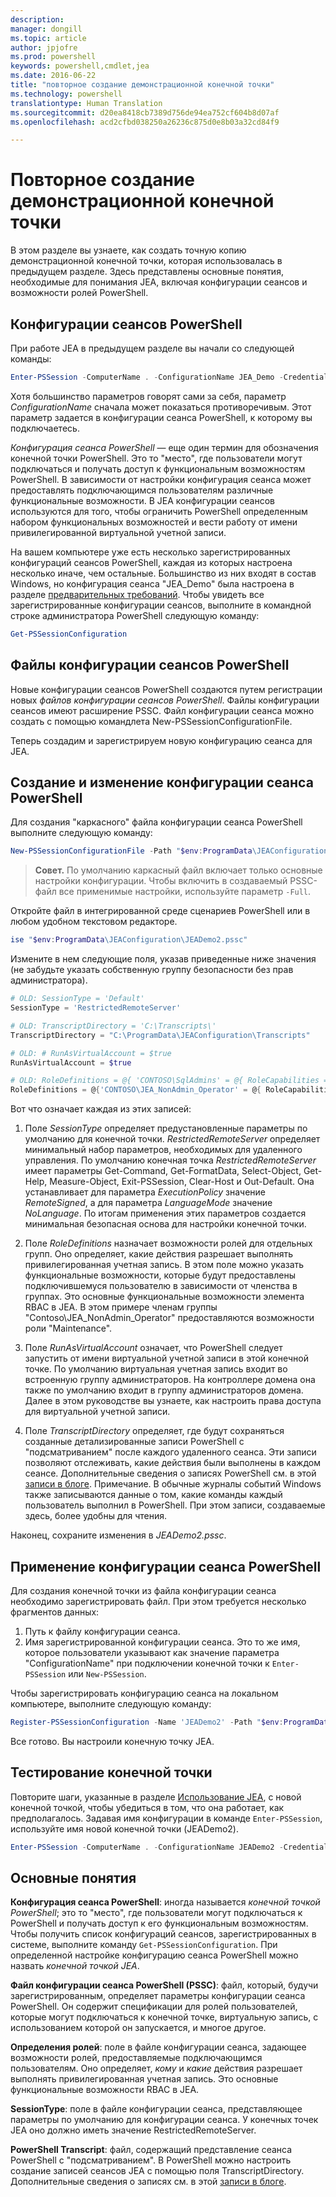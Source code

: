 ```yaml
---
description: 
manager: dongill
ms.topic: article
author: jpjofre
ms.prod: powershell
keywords: powershell,cmdlet,jea
ms.date: 2016-06-22
title: "повторное создание демонстрационной конечной точки"
ms.technology: powershell
translationtype: Human Translation
ms.sourcegitcommit: d20ea8418cb7389d756de94ea752cf604b8d07af
ms.openlocfilehash: acd2cfbd038250a26236c875d0e8b03a32cd84f9

---
```


# Повторное создание демонстрационной конечной точки
В этом разделе вы узнаете, как создать точную копию демонстрационной конечной точки, которая использовалась в предыдущем разделе.
Здесь представлены основные понятия, необходимые для понимания JEA, включая конфигурации сеансов и возможности ролей PowerShell.

## Конфигурации сеансов PowerShell
При работе JEA в предыдущем разделе вы начали со следующей команды:

```PowerShell
Enter-PSSession -ComputerName . -ConfigurationName JEA_Demo -Credential $NonAdminCred
```

Хотя большинство параметров говорят сами за себя, параметр *ConfigurationName* сначала может показаться противоречивым.
Этот параметр задается в конфигурации сеанса PowerShell, к которому вы подключаетесь.

*Конфигурация сеанса PowerShell* — еще один термин для обозначения конечной точки PowerShell.
Это то "место", где пользователи могут подключаться и получать доступ к функциональным возможностям PowerShell.
В зависимости от настройки конфигурация сеанса может предоставлять подключающимся пользователям различные функциональные возможности.
В JEA конфигурации сеансов используются для того, чтобы ограничить PowerShell определенным набором функциональных возможностей и вести работу от имени привилегированной виртуальной учетной записи.

На вашем компьютере уже есть несколько зарегистрированных конфигураций сеансов PowerShell, каждая из которых настроена несколько иначе, чем остальные.
Большинство из них входят в состав Windows, но конфигурация сеанса "JEA_Demo" была настроена в разделе [предварительных требований](prerequisites.md).
Чтобы увидеть все зарегистрированные конфигурации сеансов, выполните в командной строке администратора PowerShell следующую команду:

```PowerShell
Get-PSSessionConfiguration
```

## Файлы конфигурации сеансов PowerShell
Новые конфигурации сеансов PowerShell создаются путем регистрации новых *файлов конфигурации сеансов PowerShell*.
Файлы конфигурации сеансов имеют расширение PSSC.
Файл конфигурации сеанса можно создать с помощью командлета New-PSSessionConfigurationFile.

Теперь создадим и зарегистрируем новую конфигурацию сеанса для JEA.

## Создание и изменение конфигурации сеанса PowerShell
Для создания "каркасного" файла конфигурации сеанса PowerShell выполните следующую команду:

```PowerShell
New-PSSessionConfigurationFile -Path "$env:ProgramData\JEAConfiguration\JEADemo2.pssc"
```

> **Совет.** По умолчанию каркасный файл включает только основные настройки конфигурации.
> Чтобы включить в создаваемый PSSC-файл все применимые настройки, используйте параметр `-Full`.

Откройте файл в интегрированной среде сценариев PowerShell или в любом удобном текстовом редакторе.

```PowerShell
ise "$env:ProgramData\JEAConfiguration\JEADemo2.pssc"
```

Измените в нем следующие поля, указав приведенные ниже значения (не забудьте указать собственную группу безопасности без прав администратора).

```PowerShell
# OLD: SessionType = 'Default'
SessionType = 'RestrictedRemoteServer'

# OLD: TranscriptDirectory = 'C:\Transcripts\'
TranscriptDirectory = "C:\ProgramData\JEAConfiguration\Transcripts"

# OLD: # RunAsVirtualAccount = $true
RunAsVirtualAccount = $true

# OLD: RoleDefinitions = @{ 'CONTOSO\SqlAdmins' = @{ RoleCapabilities = 'SqlAdministration' }; 'CONTOSO\ServerMonitors' = @{ VisibleCmdlets = 'Get-Process' } }
RoleDefinitions = @{'CONTOSO\JEA_NonAdmin_Operator' = @{ RoleCapabilities =  'Maintenance' }}
```

Вот что означает каждая из этих записей:

1.  Поле *SessionType* определяет предустановленные параметры по умолчанию для конечной точки.
*RestrictedRemoteServer* определяет минимальный набор параметров, необходимых для удаленного управления.
По умолчанию конечная точка *RestrictedRemoteServer* имеет параметры Get-Command, Get-FormatData, Select-Object, Get-Help, Measure-Object, Exit-PSSession, Clear-Host и Out-Default.
Она устанавливает для параметра *ExecutionPolicy* значение *RemoteSigned*, а для параметра *LanguageMode* значение *NoLanguage*.
По итогам применения этих параметров создается минимальная безопасная основа для настройки конечной точки.

2.  Поле *RoleDefinitions* назначает возможности ролей для отдельных групп.
Оно определяет, какие действия разрешает выполнять привилегированная учетная запись.
В этом поле можно указать функциональные возможности, которые будут предоставлены подключившемуся пользователю в зависимости от членства в группах.
Это основные функциональные возможности элемента RBAC в JEA.
В этом примере членам группы "Contoso\JEA_NonAdmin_Operator" предоставляются возможности роли "Maintenance".

3.  Поле *RunAsVirtualAccount* означает, что PowerShell следует запустить от имени виртуальной учетной записи в этой конечной точке.
По умолчанию виртуальная учетная запись входит во встроенную группу администраторов.
На контроллере домена она также по умолчанию входит в группу администраторов домена.
Далее в этом руководстве вы узнаете, как настроить права доступа для виртуальной учетной записи.

4.  Поле *TranscriptDirectory* определяет, где будут сохраняться созданные детализированные записи PowerShell с "подсматриванием" после каждого удаленного сеанса.
Эти записи позволяют отслеживать, какие действия были выполнены в каждом сеансе.
Дополнительные сведения о записях PowerShell см. в этой [записи в блоге](http://blogs.msdn.com/b/powershell/archive/2015/06/09/powershell-the-blue-team.aspx).
Примечание. В обычные журналы событий Windows также записываются данные о том, какие команды каждый пользователь выполнил в PowerShell.
При этом записи, создаваемые здесь, более удобны для чтения.

Наконец, сохраните изменения в *JEADemo2.pssc*.

## Применение конфигурации сеанса PowerShell

Для создания конечной точки из файла конфигурации сеанса необходимо зарегистрировать файл.
При этом требуется несколько фрагментов данных:

1. Путь к файлу конфигурации сеанса.
2. Имя зарегистрированной конфигурации сеанса. Это то же имя, которое пользователи указывают как значение параметра "ConfigurationName" при подключении конечной точки к `Enter-PSSession` или `New-PSSession`.

Чтобы зарегистрировать конфигурацию сеанса на локальном компьютере, выполните следующую команду:

```PowerShell
Register-PSSessionConfiguration -Name 'JEADemo2' -Path "$env:ProgramData\JEAConfiguration\JEADemo2.pssc"
```

Все готово. Вы настроили конечную точку JEA.

## Тестирование конечной точки
Повторите шаги, указанные в разделе [Использование JEA](using-jea.md), с новой конечной точкой, чтобы убедиться в том, что она работает, как предполагалось.
Задавая имя конфигурации в команде `Enter-PSSession`, используйте имя новой конечной точки (JEADemo2).

```PowerShell
Enter-PSSession -ComputerName . -ConfigurationName JEADemo2 -Credential $NonAdminCred
```

## Основные понятия
**Конфигурация сеанса PowerShell**: иногда называется *конечной точкой PowerShell*; это то "место", где пользователи могут подключаться к PowerShell и получать доступ к его функциональным возможностям.
Чтобы получить список конфигураций сеансов, зарегистрированных в системе, выполните команду `Get-PSSessionConfiguration`.
При определенной настройке конфигурацию сеанса PowerShell можно назвать *конечной точкой JEA*.

**Файл конфигурации сеанса PowerShell (PSSC)**: файл, который, будучи зарегистрированным, определяет параметры конфигурации сеанса PowerShell.
Он содержит спецификации для ролей пользователей, которые могут подключаться к конечной точке, виртуальную запись, с использованием которой он запускается, и многое другое.     

**Определения ролей**: поле в файле конфигурации сеанса, задающее возможности ролей, предоставляемые подключающимся пользователям.
Оно определяет, *кому* и *какие* действия разрешает выполнять привилегированная учетная запись.
Это основные функциональные возможности RBAC в JEA.

**SessionType**: поле в файле конфигурации сеанса, представляющее параметры по умолчанию для конфигурации сеанса.
У конечных точек JEA оно должно иметь значение RestrictedRemoteServer.

**PowerShell Transcript**: файл, содержащий представление сеанса PowerShell с "подсматриванием".
В PowerShell можно настроить создание записей сеансов JEA с помощью поля TranscriptDirectory.
Дополнительные сведения о записях см. в этой [записи в блоге](https://technet.microsoft.com/en-us/magazine/ff687007.aspx).




<!--HONumber=Jul16_HO1-->


